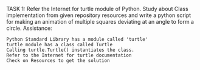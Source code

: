 TASK 1: Refer the Internet for turtle module of Python. Study about Class implementation from given repository resources and write a python script for making an animation of multiple squares deviating at an angle to form a circle.
Assistance:

    Python Standard Library has a module called 'turtle'
    turtle module has a class called Turtle
    Calling turtle.Turtle() instantiates the class.
    Refer to the Internet for turtle documentation
    Check on Resources to get the solution
